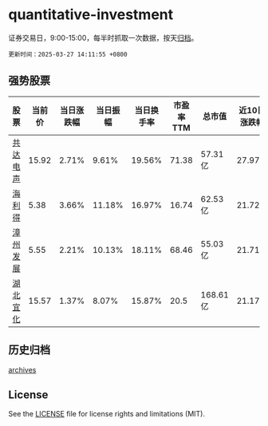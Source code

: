 # quantitative-investment

证券交易日，9:00-15:00，每半时抓取一次数据，按天[归档](archives)。

`更新时间：2025-03-27 14:11:55 +0800`

## 强势股票

|股票|当前价|当日涨跌幅|当日振幅|当日换手率|市盈率TTM|总市值|近10日涨跌幅|
|----|----|----|----|----|----|----|----|
|[共达电声](https://xueqiu.com/S/SZ002655)|15.92|2.71%|9.61%|19.56%|71.38|57.31亿|27.97%|
|[海利得](https://xueqiu.com/S/SZ002206)|5.38|3.66%|11.18%|16.97%|16.74|62.53亿|21.72%|
|[漳州发展](https://xueqiu.com/S/SZ000753)|5.55|2.21%|10.13%|18.11%|68.46|55.03亿|21.71%|
|[湖北宜化](https://xueqiu.com/S/SZ000422)|15.57|1.37%|8.07%|15.87%|20.5|168.61亿|21.17%|

## 历史归档

[archives](archives)

## License

See the [LICENSE](LICENSE) file for license rights and limitations (MIT).